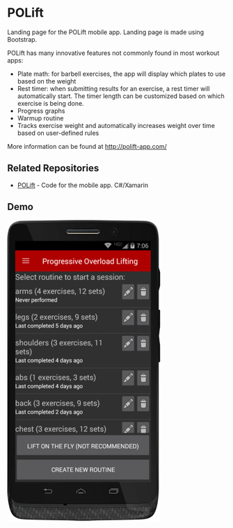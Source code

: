 # POLift

Landing page for the POLift mobile app. Landing page is made using Bootstrap.

POLift has many innovative features not commonly found in most workout apps: 

- Plate math: for barbell exercises, the app will display which plates to use based on the weight
- Rest timer: when submitting results for an exercise, a rest timer will automatically start. The timer length can be customized based on which exercise is being done.
- Progress graphs
- Warmup routine
- Tracks exercise weight and automatically increases weight over time based on user-defined rules

More information can be found at http://polift-app.com/

## Related Repositories

- [POLift](https://github.com/omccully/POLift) - Code for the mobile app. C#/Xamarin

## Demo

![Phone demo](/phone.png)
